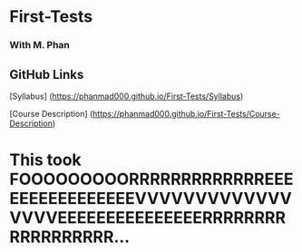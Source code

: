 # First-Tests
### With M. Phan

## GitHub Links
[Syllabus] (https://phanmad000.github.io/First-Tests/Syllabus)

[Course Description] (https://phanmad000.github.io/First-Tests/Course-Description)



# This took FOOOOOOOOORRRRRRRRRRRRREEEEEEEEEEEEEEEEVVVVVVVVVVVVVVVVVEEEEEEEEEEEEEEERRRRRRRRRRRRRRRRRR...
